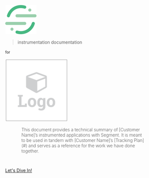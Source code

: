 ![logo](_media/icon.png ':size=50%')

> instrumentation documentation

<small>for</small>

![logo](_media/logo2.png ':size=150')

<div style="max-width: 400px; margin: 0 auto; font-weight: 200;"><p>This document provides a technical summary of [Customer Name]’s instrumented applications with Segment. It is meant to be used in tandem with [Customer Name]’s [Tracking Plan](#) and serves as a reference for the work we have done together.</p>
</div>


<!-- # docsify <small>4.7.1</small>

> A magical documentation site generator.

* Simple and lightweight (~19kB gzipped)
* No statically built html files
* Multiple themes

[GitHub](https://github.com/docsifyjs/docsify/) -->
&nbsp;
&nbsp;
&nbsp;

[Let's Dive In!](#Welcome)
